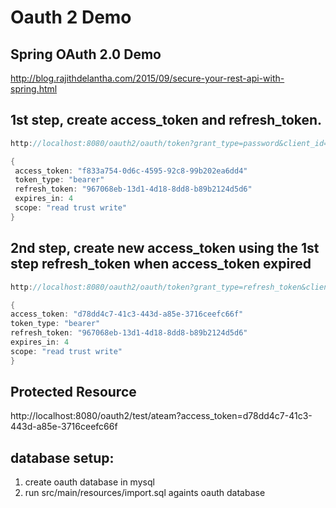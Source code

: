 Oauth 2 Demo
==================

Spring OAuth 2.0 Demo
----------------------
http://blog.rajithdelantha.com/2015/09/secure-your-rest-api-with-spring.html

1st step, create access_token and refresh_token.
----------------------------
```java
http://localhost:8080/oauth2/oauth/token?grant_type=password&client_id=jml-client-id&client_secret=12345&username=jml&password=password
```

```java
{
 access_token: "f833a754-0d6c-4595-92c8-99b202ea6dd4"
 token_type: "bearer"
 refresh_token: "967068eb-13d1-4d18-8dd8-b89b2124d5d6"
 expires_in: 4
 scope: "read trust write"
}
```

2nd step, create new access_token using the 1st step refresh_token when access_token expired
---------------------------
```java
http://localhost:8080/oauth2/oauth/token?grant_type=refresh_token&client_id=jml-client-id&refresh_token=967068eb-13d1-4d18-8dd8-b89b2124d5d6&client_secret=12345
```
```java
{
access_token: "d78dd4c7-41c3-443d-a85e-3716ceefc66f"
token_type: "bearer"
refresh_token: "967068eb-13d1-4d18-8dd8-b89b2124d5d6"
expires_in: 4
scope: "read trust write"
}
```

Protected Resource
------------------
http://localhost:8080/oauth2/test/ateam?access_token=d78dd4c7-41c3-443d-a85e-3716ceefc66f

database setup:
------------------

1) create oauth database in mysql
2) run src/main/resources/import.sql againts oauth database